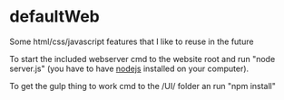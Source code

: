 # defaultWeb
Some html/css/javascript features that I like to reuse in the future

To start the included webserver cmd to the website root and run "node server.js"  (you have to have <a href="http://nodejs.org/" target="_blank">nodejs</a> installed on your computer).

To get the gulp thing to work cmd to the /UI/ folder an run "npm install"
